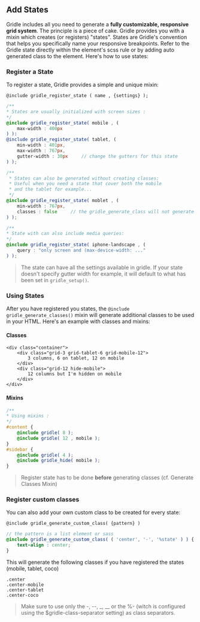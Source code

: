 Add States
--------------------

Gridle includes all you need to generate a **fully customizable, responsive grid system**.
The principle is a piece of cake. Gridle provides you with a mixin which creates (or registers) "states". States are Gridle's convention that helps you specifically name your responsive breakpoints. Refer to the Gridle state directly within the element's scss rule or by adding auto generated class to the element. Here's how to use states:

### Register a State

To register a state, Gridle provides a simple and unique mixin:

```fn
@include gridle_register_state ( name , {settings} );
```

```scss
/**
* States are usually initialized with screen sizes :
*/
@include gridle_register_state( mobile , (
	max-width : 400px
) ):
@include gridle_register_state( tablet, (
	min-width : 401px,
	max-width : 767px,
	gutter-width : 30px 	// change the gutters for this state
) );

/**
 * States can also be generated without creating classes:
 * Useful when you need a state that cover both the mobile
 * and the tablet for example...
 */
@include gridle_register_state( moblet , (
	min-width : 767px,
	classes : false		// the gridle_generate_class will not generate classes for this state
) ); 

/**
* State with can also include media queries:
*/
@include gridle_register_state( iphone-landscape , (
	query : "only screen and (max-device-width: ..."
) );
```

> The state can have all the settings available in gridle. If your state doesn't specify gutter width for example, it will default to what has been set in `gridle_setup()`.


### Using States

After you have registered you states, the `@include gridle_generate_classes()` mixin will generate additional classes to be used in your HTML. Here's an example with classes and mixins:

#### Classes

```markup
<div class="container">
	<div class="grid-3 grid-tablet-6 grid-mobile-12">
		3 columns, 6 on tablet, 12 on mobile
	</div>
	<div class="grid-12 hide-mobile">
		12 columns but I'm hidden on mobile 
	</div>
</div>
```

#### Mixins

```scss
/**
* Using mixins :
*/
#content {
	@include gridle( 8 );
	@include gridle( 12 , mobile );
}
#sidebar {
	@include gridle( 4 );
	@include gridle_hide( mobile );
}
```

> Register state has to be done **before** generating classes (cf. Generate Classes Mixin)


### Register custom classes

You can also add your own custom class to be created for every state:

```fn
@include gridle_generate_custom_class( {pattern} )
```

```scss
// the pattern is a list element or sass
@include gridle_generate_custom_class( ( 'center', '-', '%state' ) ) {
	text-align : center;
}
```

This will generate the following classes if you have registered the states (mobile, tablet, coco)

```fn
.center
.center-mobile
.center-tablet
.center-coco
```

> Make sure to use only the -, --, _, __ or the %- (witch is configured using the $gridle-class-separator setting) as class separators.



